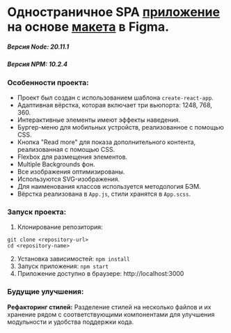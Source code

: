 # Одностраничное SPA [приложение](https://dzehil02.github.io/space_x/ 'https://dzehil02.github.io/space_x/') на основе [макета](https://www.figma.com/design/to5Dx1SQ500R8bhWGrVMul/TEST?node-id=0-1&t=Col43RxUwlVJizMX-0 'https://www.figma.com/design/to5Dx1SQ500R8bhWGrVMul/TEST?node-id=0-1&t=Col43RxUwlVJizMX-0') в Figma.

##### Версия Node: 20.11.1

##### Версия NPM: 10.2.4

### Особенности проекта:

-   Проект был создан с использованием шаблона `create-react-app`.
-   Адаптивная вёрстка, которая включает три вьюпорта: 1248, 768, 360.
-   Интерактивные элементы имеют эффекты наведения.
-   Бургер-меню для мобильных устройств, реализованное с помощью CSS.
-   Кнопка "Read more" для показа дополнительного контента, реализованная с помощью CSS.
-   Flexbox для размещения элементов.
-   Multiple Backgrounds фон.
-   Все изображения оптимизированы.
-   Используются SVG-изображения.
-   Для наименования классов используется методология БЭМ.
-   Вёрстка реализована в `App.js`, стили хранятся в `App.scss`.

### Запуск проекта:

1. Клонирование репозитория:
```
git clone <repository-url>
cd <repository-name>
```
2. Установка зависимостей:
  `npm install`
3. Запуск приложения:
   `npm start`
4. Приложение доступно в браузере: http://localhost:3000

### Будущие улучшения:

**Рефакторинг стилей:** Разделение стилей на несколько файлов и их хранение рядом с соответствующими компонентами для улучшения модульности и удобства поддержки кода.
